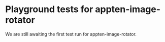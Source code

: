 # Playground tests for appten-image-rotator
We are still awaiting the first test run for appten-image-rotator.
